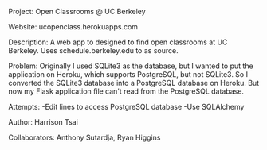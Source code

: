 Project: Open Classrooms @ UC Berkeley

Website: ucopenclass.herokuapps.com

Description: A web app to designed to find open classrooms at UC Berkeley. Uses schedule.berkeley.edu to as source.

Problem:
Originally I used SQLite3 as the database, but I wanted to put the application on Heroku, which supports PostgreSQL, but not SQLite3. So I converted the SQLite3 database into a PostgreSQL database on Heroku. But now my Flask application file can't read from the PostgreSQL database.

Attempts:
-Edit lines to access PostgreSQL database
-Use SQLAlchemy

Author: Harrison Tsai

Collaborators: Anthony Sutardja, Ryan Higgins